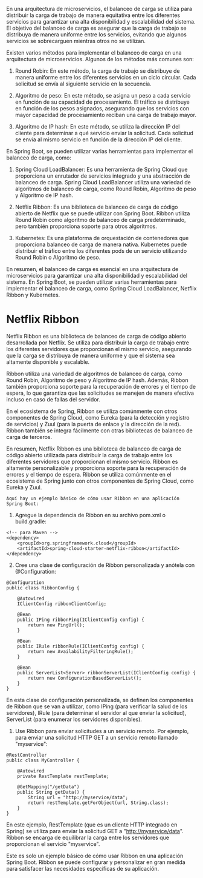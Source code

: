 
En una arquitectura de microservicios, el balanceo de carga se utiliza para distribuir la carga de trabajo de manera equitativa entre los diferentes servicios para garantizar una alta disponibilidad y escalabilidad del sistema. El objetivo del balanceo de carga es asegurar que la carga de trabajo se distribuya de manera uniforme entre los servicios, evitando que algunos servicios se sobrecarguen mientras otros no se utilizan.

Existen varios métodos para implementar el balanceo de carga en una arquitectura de microservicios. Algunos de los métodos más comunes son:

1.  Round Robin: En este método, la carga de trabajo se distribuye de manera uniforme entre los diferentes servicios en un ciclo circular. Cada solicitud se envía al siguiente servicio en la secuencia.
    
2.  Algoritmo de peso: En este método, se asigna un peso a cada servicio en función de su capacidad de procesamiento. El tráfico se distribuye en función de los pesos asignados, asegurando que los servicios con mayor capacidad de procesamiento reciban una carga de trabajo mayor.
    
3.  Algoritmo de IP hash: En este método, se utiliza la dirección IP del cliente para determinar a qué servicio enviar la solicitud. Cada solicitud se envía al mismo servicio en función de la dirección IP del cliente.
    

En Spring Boot, se pueden utilizar varias herramientas para implementar el balanceo de carga, como:

1.  Spring Cloud LoadBalancer: Es una herramienta de Spring Cloud que proporciona un enrutador de servicios integrado y una abstracción de balanceo de carga. Spring Cloud LoadBalancer utiliza una variedad de algoritmos de balanceo de carga, como Round Robin, Algoritmo de peso y Algoritmo de IP hash.
    
2.  Netflix Ribbon: Es una biblioteca de balanceo de carga de código abierto de Netflix que se puede utilizar con Spring Boot. Ribbon utiliza Round Robin como algoritmo de balanceo de carga predeterminado, pero también proporciona soporte para otros algoritmos.
    
3.  Kubernetes: Es una plataforma de orquestación de contenedores que proporciona balanceo de carga de manera nativa. Kubernetes puede distribuir el tráfico entre los diferentes pods de un servicio utilizando Round Robin o Algoritmo de peso.
    

En resumen, el balanceo de carga es esencial en una arquitectura de microservicios para garantizar una alta disponibilidad y escalabilidad del sistema. En Spring Boot, se pueden utilizar varias herramientas para implementar el balanceo de carga, como Spring Cloud LoadBalancer, Netflix Ribbon y Kubernetes.

# Netflix Ribbon

Netflix Ribbon es una biblioteca de balanceo de carga de código abierto desarrollada por Netflix. Se utiliza para distribuir la carga de trabajo entre los diferentes servidores que proporcionan el mismo servicio, asegurando que la carga se distribuya de manera uniforme y que el sistema sea altamente disponible y escalable.

Ribbon utiliza una variedad de algoritmos de balanceo de carga, como Round Robin, Algoritmo de peso y Algoritmo de IP hash. Además, Ribbon también proporciona soporte para la recuperación de errores y el tiempo de espera, lo que garantiza que las solicitudes se manejen de manera efectiva incluso en caso de fallas del servidor.

En el ecosistema de Spring, Ribbon se utiliza comúnmente con otros componentes de Spring Cloud, como Eureka (para la detección y registro de servicios) y Zuul (para la puerta de enlace y la dirección de la red). Ribbon también se integra fácilmente con otras bibliotecas de balanceo de carga de terceros.

En resumen, Netflix Ribbon es una biblioteca de balanceo de carga de código abierto utilizada para distribuir la carga de trabajo entre los diferentes servidores que proporcionan el mismo servicio. Ribbon es altamente personalizable y proporciona soporte para la recuperación de errores y el tiempo de espera. Ribbon se utiliza comúnmente en el ecosistema de Spring junto con otros componentes de Spring Cloud, como Eureka y Zuul.

	Aquí hay un ejemplo básico de cómo usar Ribbon en una aplicación Spring Boot:

1.  Agregue la dependencia de Ribbon en su archivo pom.xml o build.gradle:

```
<!-- para Maven -->
<dependency>
    <groupId>org.springframework.cloud</groupId>
    <artifactId>spring-cloud-starter-netflix-ribbon</artifactId>
</dependency>
```

2. Cree una clase de configuración de Ribbon personalizada y anótela con @Configuration:

```
@Configuration
public class RibbonConfig {

    @Autowired
    IClientConfig ribbonClientConfig;

    @Bean
    public IPing ribbonPing(IClientConfig config) {
        return new PingUrl();
    }

    @Bean
    public IRule ribbonRule(IClientConfig config) {
        return new AvailabilityFilteringRule();
    }

    @Bean
    public ServerList<Server> ribbonServerList(IClientConfig config) {
        return new ConfigurationBasedServerList();
    }
}
```

En esta clase de configuración personalizada, se definen los componentes de Ribbon que se van a utilizar, como IPing (para verificar la salud de los servidores), IRule (para determinar el servidor al que enviar la solicitud), ServerList (para enumerar los servidores disponibles).

1.  Use Ribbon para enviar solicitudes a un servicio remoto. Por ejemplo, para enviar una solicitud HTTP GET a un servicio remoto llamado "myservice":

```
@RestController
public class MyController {

    @Autowired
    private RestTemplate restTemplate;

    @GetMapping("/getData")
    public String getData() {
        String url = "http://myservice/data";
        return restTemplate.getForObject(url, String.class);
    }
}
```

En este ejemplo, RestTemplate (que es un cliente HTTP integrado en Spring) se utiliza para enviar la solicitud GET a "[http://myservice/data](http://myservice/data)". Ribbon se encarga de equilibrar la carga entre los servidores que proporcionan el servicio "myservice".

Este es solo un ejemplo básico de cómo usar Ribbon en una aplicación Spring Boot. Ribbon se puede configurar y personalizar en gran medida para satisfacer las necesidades específicas de su aplicación.